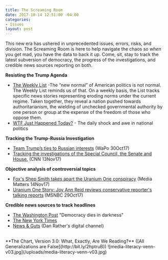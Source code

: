 ```yaml
---
title: The Screaming Room
date: 2017-10-14 12:51:00 -04:00
categories:
- Issues
layout: post
---
```


This new era has ushered in unprecedented issues, errors, risks, and division. The Screaming Room is here to help navigate the chaos so *when* you get mad, you have the data to back it up. Come, sit, stay to track the latest subversion of democracy, the progress of the investigations, and credible news sources reporting on both.

**Resisting the Trump Agenda**
* [The Weekly List](http://theweeklylist.org/) -The “new normal” of American politics is not normal. The Weekly List reminds us of that. On a weekly basis, the List tracks specific news stories representing eroding norms under the current regime. Taken together, they reveal a nation pushed towards authoritarianism, the wielding of unchecked governmental authority by one person or group at the expense of the freedom of those who oppose them.
* [WTF Just Happened Today?](http://bit.ly/2l2FvCp) - The daily shock and awe in national politics


**Tracking the Trump-Russia Investigation**
* [Team Trump’s ties to Russian interests](https://www.washingtonpost.com/graphics/national/trump-russia/?utm_term=.6a7cf975e8b4) (WaPo 30Oct17)
* [Tracking the investigations of the Special Council, the Senate and House.](http://www.cnn.com/interactive/2017/politics/russia-investigations/) (CNN 13Nov17)

**Objective analysis of controversial topics**
* [Fox's Shep Smith takes apart the Uranium One conspiracy](http://bit.ly/2APXpjW) (Media Matters 14Nov17)
* [Uranium One Story: Joy Ann Reid reviews conservative reporter's talking reports](http://bit.ly/2zLpJUp) (MSNBC 29Oct17)

**Credible news sources to track headlines**
* [The Washington Post](https://www.washingtonpost.com/) "Democracy dies in darkness"
* [The New York Times](https://www.nytimes.com/)
* [News & Guts](https://www.newsandgutsmedia.com/) (Dan Rather's digital channel)
<BR>
**The Chart, Version 3.0: What, Exactly, Are We Reading?** ([All Generalizations are False](http://bit.ly/2hptruB))
![media-literacy-venn-v03.jpg](/uploads/media-literacy-venn-v03.jpg)
